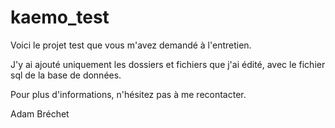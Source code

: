 # kaemo_test

Voici le projet test que vous m'avez demandé à l'entretien.

J'y ai ajouté uniquement les dossiers et fichiers que j'ai édité, avec le fichier sql de la base de données.

Pour plus d'informations, n'hésitez pas à me recontacter.

Adam Bréchet
